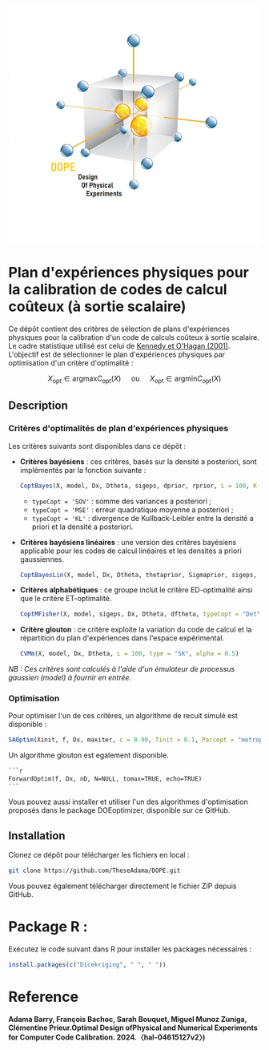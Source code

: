 ![Illustration du plan D-optimal](Graphiques/DOPEcal.jpg)

# Plan d'expériences physiques pour la calibration de codes de calcul coûteux (à sortie scalaire)

Ce dépôt contient des critères de sélection de plans d'expériences physiques pour la calibration d'un code de calculs coûteux à sortie scalaire. Le cadre statistique utilisé est celui de [Kennedy et O'Hagan (2001)](https://www.asc.ohio-state.edu/statistics/comp_exp/jour.club/kennedy01.pdf). L'objectif est de sélectionner le plan d'expériences physiques par optimisation d'un critère d'optimalité :

$$
X_{\text{opt}} \in \text{argmax} C_{\text{opt}}(X) \quad \text{ ou } \quad X_{\text{opt}} \in \text{argmin} C_{\text{opt}}(X)
$$

## Description
### Critères d'optimalités de plan d'expériences physiques
Les critères suivants sont disponibles dans ce dépôt :

- **Critères bayésiens** : ces critères, basés sur la densité a posteriori, sont implémentés par la fonction suivante :

    ```r
    CoptBayes(X, model, Dx, Dtheta, sigeps, dprior, rprior, L = 100, K = 1000, typeCopt = 'KL', type = 'SK', ...)
    ```
    
    - `typeCopt = 'SOV'` : somme des variances a posteriori ;
    - `typeCopt = 'MSE'` : erreur quadratique moyenne a posteriori ;
    - `typeCopt = 'KL'`  : divergence de Kullback-Leibler entre la densité a priori et la densité a posteriori.

- **Critères bayésiens linéaires** : une version des critères bayésiens applicable pour les codes de calcul linéaires et les densités a priori gaussiennes.

    ```r
    CoptBayesLin(X, model, Dx, Dtheta, thetaprior, Sigmaprior, sigeps, L = 1000, typeCopt = 'KL', type = 'SK', ...)
    ```

- **Critères alphabétiques** : ce groupe inclut le critère ED-optimalité ainsi que le critère ET-optimalité.

    ```r
    CoptMFisher(X, model, sigeps, Dx, Dtheta, dftheta, typeCopt = "Det", L = 1000, type = 'SK')
    ```

- **Critère glouton** : ce critère exploite la variation du code de calcul et la répartition du plan d'expériences dans l'espace expérimental.

    ```r
    CVMm(X, model, Dx, Dtheta, L = 100, type = "SK", alpha = 0.5)
    ```

*NB : Ces critères sont calculés à l'aide d'un émulateur de processus gaussien (*model*) à fournir en entrée.*

### Optimisation

Pour optimiser l'un de ces critères, un algorithme de recuit simulé est disponible :

```r
SAOptim(Xinit, f, Dx, maxiter, c = 0.99, Tinit = 0.1, Paccept = "metropolis", schema = "geo")
 ```
 Un algorithme glouton est egalement disponible.

    ```r
    ForwardOptim(f, Dx, nD, N=NULL, tomax=TRUE, echo=TRUE)
    ```
Vous pouvez aussi installer et utiliser l'un des algorithmes d'optimisation proposés dans le package DOEoptimizer, disponible sur ce GitHub.

## Installation <a name="Install"></a>

Clonez ce dépôt pour télécharger les fichiers en local :

```bash
git clone https://github.com/TheseAdama/DOPE.git
```
Vous pouvez également télécharger directement le fichier ZIP depuis GitHub.

# Package R : 
Exécutez le code suivant dans R pour installer les packages nécessaires : 
 ```r
install.packages(c("Dicekriging", " ", " "))
 ```

# Reference
**Adama Barry, François Bachoc, Sarah Bouquet, Miguel Munoz Zuniga, Clémentine Prieur.Optimal Design ofPhysical and Numerical Experiments for Computer Code Calibration. 2024.〈hal-04615127v2〉)**
